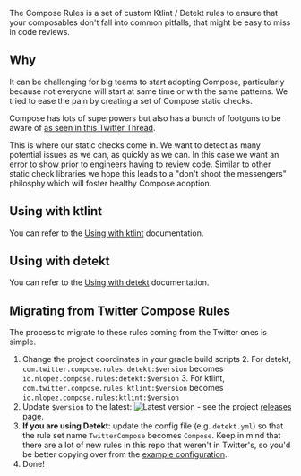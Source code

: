 The Compose Rules is a set of custom Ktlint / Detekt rules to ensure that your composables don't fall into common pitfalls, that might be easy to miss in code reviews.

## Why
It can be challenging for big teams to start adopting Compose, particularly because not everyone will start at same time or with the same patterns. We tried to ease the pain by creating a set of Compose static checks.

Compose has lots of superpowers but also has a bunch of footguns to be aware of [as seen in this Twitter Thread](https://twitter.com/mrmans0n/status/1507390768796909571).

This is where our static checks come in. We want to detect as many potential issues as we can, as quickly as we can. In this case we want an error to show prior to engineers having to review code. Similar to other static check libraries we hope this leads to a "don't shoot the messengers" philosphy which will foster healthy Compose adoption.

## Using with ktlint

You can refer to the [Using with ktlint](https://mrmans0n.github.io/compose-rules/ktlint) documentation.

## Using with detekt

You can refer to the [Using with detekt](https://mrmans0n.github.io/compose-rules/detekt) documentation.

## Migrating from Twitter Compose Rules

The process to migrate to these rules coming from the Twitter ones is simple.

1. Change the project coordinates in your gradle build scripts
   2. For detekt, `com.twitter.compose.rules:detekt:$version` becomes `io.nlopez.compose.rules:detekt:$version`
   3. For ktlint, `com.twitter.compose.rules:ktlint:$version` becomes `io.nlopez.compose.rules:ktlint:$version`
4. Update `$version` to the latest: ![Latest version](https://img.shields.io/maven-central/v/io.nlopez.compose.rules/ktlint) - see the project [releases page](https://github.com/mrmans0n/compose-rules/releases).
5. **If you are using Detekt**: update the config file (e.g. `detekt.yml`) so that the rule set name `TwitterCompose` becomes `Compose`. Keep in mind that there are a lot of new rules in this repo that weren't in Twitter's, so you'd be better copying over from the [example configuration](https://mrmans0n.github.io/compose-rules/detekt).
6. Done!
